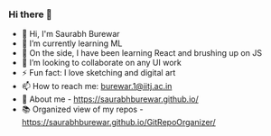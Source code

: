 ### Hi there 👋

<!--
**saurabhburewar/saurabhburewar** is a ✨ _special_ ✨ repository because its `README.md` (this file) appears on your GitHub profile.

Here are some ideas to get you started:

- 🔭 I’m currently working on ...
- 🌱 I’m currently learning ...
- 👯 I’m looking to collaborate on ...
- 🤔 I’m looking for help with ...
- 💬 Ask me about ...
- 📫 How to reach me: ...
- 😄 Pronouns: ...
- ⚡ Fun fact: ...
-->
- 👋 Hi, I'm Saurabh Burewar
- 🔭 I’m currently learning ML
- 🌱 On the side, I have been learning React and brushing up on JS
- 👯 I’m looking to collaborate on any UI work
- ⚡ Fun fact: I love sketching and digital art
- 📫 How to reach me: [burewar.1@iitj.ac.in](mailto:burewar.1@iitj.ac.in)
- 📖 About me - https://saurabhburewar.github.io/  
- 📚 Organized view of my repos - https://saurabhburewar.github.io/GitRepoOrganizer/
